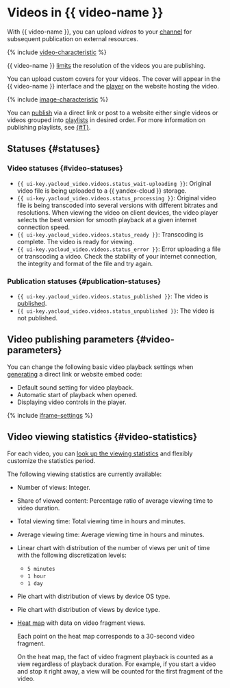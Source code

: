 # Videos in {{ video-name }}

With {{ video-name }}, you can upload _videos_ to your [channel](index.md#channels) for subsequent publication on external resources.

{% include [video-characteristic](../../_includes/video/video-characteristic-multiple.md) %}

{{ video-name }} [limits](limits.md) the resolution of the videos you are publishing.

You can upload custom covers for your videos. The cover will appear in the {{ video-name }} interface and the [player](./player.md) on the website hosting the video.

{% include [image-characteristic](../../_includes/video/image-characteristic.md) %}

You can [publish](../operations/video/get-link.md) via a direct link or post to a website either single videos or videos grouped into [playlists](playlists.md) in desired order. For more information on publishing playlists, see [{#T}](../operations/playlists/get-link.md).

## Statuses {#statuses}

### Video statuses {#video-statuses}

* `{{ ui-key.yacloud_video.videos.status_wait-uploading }}`: Original video file is being uploaded to a {{ yandex-cloud }} storage.
* `{{ ui-key.yacloud_video.videos.status_processing }}`: Original video file is being transcoded into several versions with different bitrates and resolutions. When viewing the video on client devices, the video player selects the best version for smooth playback at a given internet connection speed.
* `{{ ui-key.yacloud_video.videos.status_ready }}`: Transcoding is complete. The video is ready for viewing.
* `{{ ui-key.yacloud_video.videos.status_error }}`: Error uploading a file or transcoding a video. Check the stability of your internet connection, the integrity and format of the file and try again.

### Publication statuses {#publication-statuses}

* `{{ ui-key.yacloud_video.videos.status_published }}`: The video is [published](../operations/video/publish.md).
* `{{ ui-key.yacloud_video.videos.status_unpublished }}`: The video is not published.

## Video publishing parameters {#video-parameters}

You can change the following basic video playback settings when [generating](../operations/video/get-link.md) a direct link or website embed code:

* Default sound setting for video playback.
* Automatic start of playback when opened.
* Displaying video controls in the player.

{% include [iframe-settings](../../_includes/video/iframe-settings.md) %}

## Video viewing statistics {#video-statistics}

For each video, you can [look up the viewing statistics](../operations/video/get-statistics.md) and flexibly customize the statistics period.

The following viewing statistics are currently available:

* Number of views: Integer.
* Share of viewed content: Percentage ratio of average viewing time to video duration.
* Total viewing time: Total viewing time in hours and minutes.
* Average viewing time: Average viewing time in hours and minutes.
* Linear chart with distribution of the number of views per unit of time with the following discretization levels:

    * `5 minutes`
    * `1 hour`
    * `1 day`
* Pie chart with distribution of views by device OS type.
* Pie chart with distribution of views by device type.
* [Heat map](https://en.wikipedia.org/wiki/Heat_map) with data on video fragment views.

    Each point on the heat map corresponds to a 30-second video fragment.

    On the heat map, the fact of video fragment playback is counted as a view regardless of playback duration. For example, if you start a video and stop it right away, a view will be counted for the first fragment of the video.
